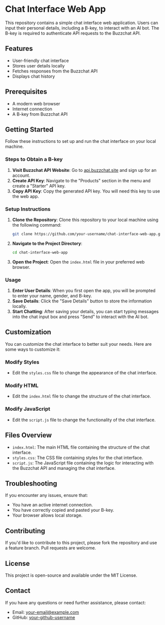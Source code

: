 # Chat Interface Web App

This repository contains a simple chat interface web application. Users can input their personal details, including a B-key, to interact with an AI bot. The B-key is required to authenticate API requests to the Buzzchat API.

## Features

- User-friendly chat interface
- Stores user details locally
- Fetches responses from the Buzzchat API
- Displays chat history

## Prerequisites

- A modern web browser
- Internet connection
- A B-key from Buzzchat API

## Getting Started

Follow these instructions to set up and run the chat interface on your local machine.

### Steps to Obtain a B-key

1. **Visit Buzzchat API Website**: Go to [api.buzzchat.site](https://api.buzzchat.site) and sign up for an account.
2. **Create API Key**: Navigate to the "Products" section in the menu and create a "Starter" API key.
3. **Copy API Key**: Copy the generated API key. You will need this key to use the web app.

### Setup Instructions

1. **Clone the Repository**: Clone this repository to your local machine using the following command:
    ```sh
    git clone https://github.com/your-username/chat-interface-web-app.git
    ```

2. **Navigate to the Project Directory**:
    ```sh
    cd chat-interface-web-app
    ```

3. **Open the Project**: Open the `index.html` file in your preferred web browser.

### Usage

1. **Enter User Details**: When you first open the app, you will be prompted to enter your name, gender, and B-key.
2. **Save Details**: Click the "Save Details" button to store the information locally.
3. **Start Chatting**: After saving your details, you can start typing messages into the chat input box and press "Send" to interact with the AI bot.

## Customization

You can customize the chat interface to better suit your needs. Here are some ways to customize it:

### Modify Styles

- Edit the `styles.css` file to change the appearance of the chat interface.

### Modify HTML

- Edit the `index.html` file to change the structure of the chat interface.

### Modify JavaScript

- Edit the `script.js` file to change the functionality of the chat interface.

## Files Overview

- `index.html`: The main HTML file containing the structure of the chat interface.
- `styles.css`: The CSS file containing styles for the chat interface.
- `script.js`: The JavaScript file containing the logic for interacting with the Buzzchat API and managing the chat interface.

## Troubleshooting

If you encounter any issues, ensure that:
- You have an active internet connection.
- You have correctly copied and pasted your B-key.
- Your browser allows local storage.

## Contributing

If you'd like to contribute to this project, please fork the repository and use a feature branch. Pull requests are welcome.

## License

This project is open-source and available under the MIT License.

## Contact

If you have any questions or need further assistance, please contact:

- Email: [your-email@example.com](mailto:your-email@example.com)
- GitHub: [your-github-username](https://github.com/your-github-username)

